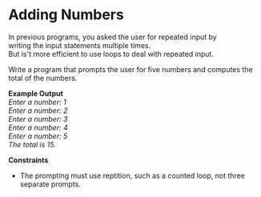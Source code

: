 # Adding Numbers

In previous programs, you asked the user for repeated input by  
writing the input statements multiple times.  
But is't more efficient to use loops to deal with repeated input.

Write a program that prompts the user for five numbers and computes the total of the numbers.

**Example Output**  
*Enter a number: 1*  
*Enter a number: 2*  
*Enter a number: 3*  
*Enter a number: 4*  
*Enter a number: 5*  
*The total is 15.*

**Constraints**
- The prompting must use reptition, such as a counted loop, not three separate prompts.
